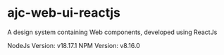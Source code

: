 # ajc-web-ui-reactjs
A design system containing Web components, developed using ReactJs

NodeJs Version: v18.17.1
NPM Version: v8.16.0
